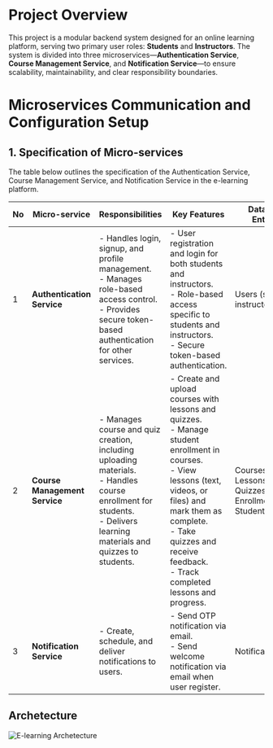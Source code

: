 # **Project Overview**

This project is a modular backend system designed for an online learning platform, serving two primary user roles: **Students** and **Instructors**. The system is divided into three microservices—**Authentication Service**, **Course Management Service**, and **Notification Service**—to ensure scalability, maintainability, and clear responsibility boundaries.

# Microservices Communication and Configuration Setup  

## 1. Specification of Micro-services

The table below outlines the specification of the Authentication Service, Course Management Service, and Notification Service in the e-learning platform.

| **No** | **Micro-service**            | **Responsibilities**                                                                 | **Key Features**                                                                                      | **Database Entities**                                                    | **APIs**                                                                                   |
|--------|------------------------------|--------------------------------------------------------------------------------------|------------------------------------------------------------------------------------------------------|----------------------------------------------------------------------------|--------------------------------------------------------------------------------------------|
| 1      | **Authentication Service**    | - Handles login, signup, and profile management.<br>- Manages role-based access control.<br>- Provides secure token-based authentication for other services. | - User registration and login for both students and instructors.<br>- Role-based access specific to students and instructors.<br>- Secure token-based authentication. | Users (students, instructors)                                              | POST /api/users/register: Register new user.<br>POST /api/users/login: User login.<br>GET /api/users/get_me: Retrieve user profile.<br>GET /api/users/verify-token: Token validation. |
| 2      | **Course Management Service** | - Manages course and quiz creation, including uploading materials.<br>- Handles course enrollment for students.<br>- Delivers learning materials and quizzes to students. | - Create and upload courses with lessons and quizzes.<br>- Manage student enrollment in courses.<br>- View lessons (text, videos, or files) and mark them as complete.<br>- Take quizzes and receive feedback.<br>- Track completed lessons and progress. | Courses, Lessons, Quizzes, Enrollments, StudentProgress                       | POST /api/courses: Create new course.<br>POST /api/courses/{courseId}/enroll: Enroll in a course.<br>GET /api/courses/{courseId}: Get course details.<br>GET /api/courses/{courseId}/lessons: Retrieve lessons for a course.<br>POST /api/course/quizzes/{lessonId}: Create a quiz for a lesson.<br>POST /api/course/quizzes/{quizId}/submit: Submit a quiz. |
| 3      | **Notification Service**      | - Create, schedule, and deliver notifications to users.                              | - Send OTP notification via email.<br>- Send welcome notification via email when user register. | Notifications                                                              | |                                               |

## Archetecture

![E-learning Archetecture](e-learning.png)

